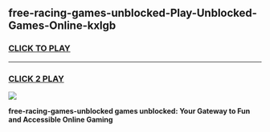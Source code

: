 
## free-racing-games-unblocked-Play-Unblocked-Games-Online-kxlgb
<h3>
<a href="https://premium76.site?title=free-racing-games-unblocked&ref=24A">CLICK TO PLAY</a></h3>
<hr>

<h3>
<a href="https://premium76.site?title=free-racing-games-unblocked&ref=24A">CLICK 2 PLAY</a>
  
</h3>

<a href="https://premium76.site?title=free-racing-games-unblocked&ref=24A"><img src="https://clearcache.store/games.png"></a>


**free-racing-games-unblocked games unblocked: Your Gateway to Fun and Accessible Online Gaming**
